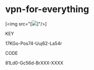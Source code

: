 # vpn-for-everything

[<img src="[<img src="https://github.com/vpnforever/vpn-for-everything/blob/main/README.md"/>]"/>]

KEY

17KGo-Pos74-Uuj62-La54r

CODE

81Ld0-Gc56d-BrXXX-XXXX
